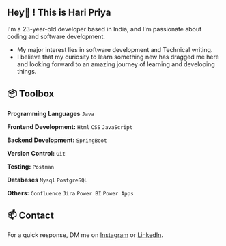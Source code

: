 ## Hey👋 ! This is Hari Priya

I'm a 23-year-old developer based in India, and I'm passionate about coding and software development.

- My major interest lies in software development and Technical writing.
- I believe that my curiosity to learn something new has dragged me here and looking forward to an amazing journey of learning and developing things.

## 📦 Toolbox

**Programming Languages** `Java`

**Frontend Development:** `Html` `CSS` `JavaScript`

**Backend Development:** `SpringBoot`
 
**Version Control:** `Git`  

**Testing:**  `Postman`

**Databases** `Mysql` `PostgreSQL`

**Others:**  `Confluence` `Jira` `Power BI` `Power Apps`
 

## 📫 Contact

 For a quick response, DM me on [Instagram](https://www.instagram.com/she__codes_/) or [LinkedIn](https://www.linkedin.com/in/hari-priya-207207191/). 
 

